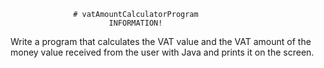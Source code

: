                   # vatAmountCalculatorProgram
                          INFORMATION!
Write a program that calculates the VAT value and the VAT amount of the money
value received from the user with Java and prints it on the screen.
